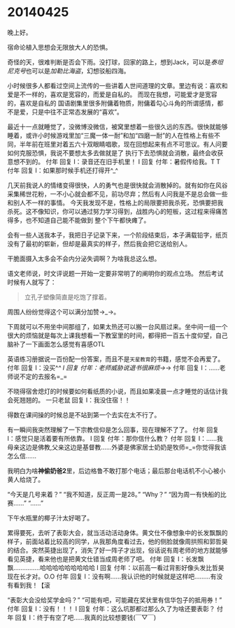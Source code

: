 # 20140425

晚上好。

宿命论植入思想会无限放大人的恐惧。

奇怪的天，很难判断是否会下雨。没打球，回家的路上，想到Jack，可以是*泰坦尼克号*也可以是*加勒比海盗*，幻想驳船四海。

小时候很多人都看过空间上流传的一些讲着人世间道理的文章。里边有说：喜欢和爱是不一样的，喜欢是宽容的，而爱是自私的。
而现在我想，可能爱才是宽容的，喜欢是自私的 国语剧集里很多附傭着物质，附傭着勾心斗角的所谓感情，都不是爱，只是中往不正常态发展的“喜欢”。

最近十一点就睡觉了，没微博没微信，被窝里想着一些很久远的东西。很快就能够睡着，或许小时候游戏里加“三魔一体一耐”和加“四磨一耐”的人在性格上有些不同，半年前在班里对着五六十双眼睛唱歌，现在回想起来有点不可思议。有人问要如何克服恐惧，我说不要想太多去做就是了 执行下去恐惧就会消散，最终会收获意想不到的。
付年 回复 I：录音还在旧手机里！
I 回复 付年：暑假传给我。T T
付年 回复 I：如果那时候手机还打得开^_^

几天前我说人的情绪变得很快，人的勇气也是很快就会消散掉的。就有如你在风谷采集稀世花粉，一不小心就会都不见，前功尽弃；然后有人问我是不是总会做一些和别人不一样的事情。
今天我发现不是，性格上的局限要把我杀死，恐惧要把我杀死。这不像知识，你可以通过努力学习得到，战胜内心的短板，这过程来得痛苦得多，也不知道自己能不能做到 整个下午都快瘫了。

会有一些人送我本子，我把日子记录下来，一个阶段结束后，本子满载铅字，纸页没有了最初的崭新，但却是最真实的样子，然后我会把它送给别人。

干脆面摄入太多会不会内分泌失调啊？为啥我总这么想。

语文老师说，时文评说题一开始一定要非常明了的阐明你的观点立场。
然后考试时候有人就写了：

> 立孔子塑像简直是吃饱了撑着。

周围人纷纷觉得这个可以满分加赞→_→。

下周就可以不用坐中间那组了，如果太热还可以搬一台风扇过来。坐中间一组一个很大的烦恼就是每次上课我想看一下教室里的时间，都得把一百五十度仰望，自己脑补了一下画面怎么感觉有喜感OTL

英语练习册据说一百份配一份答案，而且不是`天星教育`的书籍，感觉不会再爱了。
付年 回复 I：没买^_^
I 回复 付年：老师威胁说退书很麻烦→_→
付年 回复 I：……老师说不定的去报名=_=

不晓得宿舍熄灯的时候要如何看纸质的小说，而且如果凌晨一点才睡觉的话估计我会死翘翘的。
一只老鼠 回复 I：我没住宿！！

得数在课间操的时候总是不站到第一个去实在太不行了。

有一瞬间我突然理解了一下宗教信仰是怎么回事，现在理解不了了。
付年 回复 I：感觉只是活着要有所依靠。
I 回复 付年：那你信什么教？
付年 回复 I：……我母亲这边是佛教,父亲这边是基督教……外婆是佛家居士奶奶是牧师=_=你觉得我该怎么信…...

我明白为啥**神偷奶爸2**里，后边格鲁不敢打那个电话；最后那台电话机不小心被小黄人给烧了。

“今天是几号来着？”
“我不知道，反正周一是28。”
“Why？”
“因为周一有快船的比赛……”
“……”

下午水瓶里的椰子汁太好喝了。

累得要死，去听了表彰大会，就当活动活动身体。黄文仕不像想象中的长发飘飘的样子，前面站着比较高的同学，从我那角度看过去，他的侧脸就像周拱照和郭哲昊的结合。突然英捷出现了，消失了好一阵子才出现，俗话说有周老师的地方就能够看见英捷，看来他也是把黄文仕错当成周老师了吧。
付年 回复 I：长发飘飘……………哈哈哈哈哈哈哈哈哈
I 回复 付年：以前高一看过背影好像头发比哲昊现在长才对。O.O
付年 回复 I：没有啊……我认识他的时候就是这样吧………有没有看到我！【滚

“表彰大会没给奖学金吗？”
“可能有吧，可能藏在奖状里有信华包子的抵用券！”
付年 回复 I：没有！！！
I 回复 付年：这么坑那都过那么久了为啥还要表彰？
付年 回复 I：终于有空了吧……我真的比较想要钱(￣▽￣)